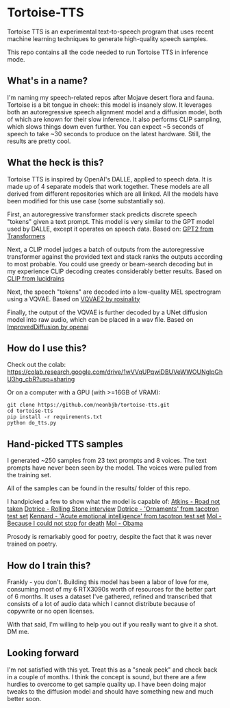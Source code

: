 # Tortoise-TTS

Tortoise TTS is an experimental text-to-speech program that uses recent machine learning techniques to generate
high-quality speech samples.

This repo contains all the code needed to run Tortoise TTS in inference mode.

## What's in a name?

I'm naming my speech-related repos after Mojave desert flora and fauna. Tortoise is a bit tongue in cheek: this model
is insanely slow. It leverages both an autoregressive speech alignment model and a diffusion model, both of which
are known for their slow inference. It also performs CLIP sampling, which slows things down even further. You can
expect ~5 seconds of speech to take ~30 seconds to produce on the latest hardware. Still, the results are pretty cool.

## What the heck is this?

Tortoise TTS is inspired by OpenAI's DALLE, applied to speech data. It is made up of 4 separate models that work together.
These models are all derived from different repositories which are all linked. All the models have been modified
for this use case (some substantially so).

First, an autoregressive transformer stack predicts discrete speech "tokens" given a text prompt. This model is very
similar to the GPT model used by DALLE, except it operates on speech data.
Based on: [GPT2 from Transformers](https://huggingface.co/docs/transformers/model_doc/gpt2)

Next, a CLIP model judges a batch of outputs from the autoregressive transformer against the provided text and stack
ranks the outputs according to most probable. You could use greedy or beam-search decoding but in my experience CLIP
decoding creates considerably better results.
Based on [CLIP from lucidrains](https://github.com/lucidrains/DALLE-pytorch/blob/main/dalle_pytorch/dalle_pytorch.py)

Next, the speech "tokens" are decoded into a low-quality MEL spectrogram using a VQVAE.
Based on [VQVAE2 by rosinality](https://github.com/rosinality/vq-vae-2-pytorch)

Finally, the output of the VQVAE is further decoded by a UNet diffusion model into raw audio, which can be placed in
a wav file.
Based on [ImprovedDiffusion by openai](https://github.com/openai/improved-diffusion)

## How do I use this?

Check out the colab: https://colab.research.google.com/drive/1wVVqUPqwiDBUVeWWOUNglpGhU3hg_cbR?usp=sharing

Or on a computer with a GPU (with >=16GB of VRAM):
```shell
git clone https://github.com/neonbjb/tortoise-tts.git
cd tortoise-tts
pip install -r requirements.txt
python do_tts.py
```

## Hand-picked TTS samples

I generated ~250 samples from 23 text prompts and 8 voices. The text prompts have never been seen by the model. The
voices were pulled from the training set.

All of the samples can be found in the results/ folder of this repo.

I handpicked a few to show what the model is capable of:
[Atkins - Road not taken](results/favorites/atkins_road_not_taken.wav)
[Dotrice - Rolling Stone interview](results/favorites/dotrice_rollingstone.wav)
[Dotrice - 'Ornaments' from tacotron test set](results/favorites/dotrice_tacotron_samp1.wav)
[Kennard - 'Acute emotional intelligence' from tacotron test set](results/favorites/kennard_tacotron_samp2.wav)
[Mol - Because I could not stop for death](results/favorites/mol_dickenson.wav)
[Mol - Obama](results/favorites/mol_obama.wav)

Prosody is remarkably good for poetry, despite the fact that it was never trained on poetry.

## How do I train this?

Frankly - you don't. Building this model has been a labor of love for me, consuming most of my 6 RTX3090s worth of
resources for the better part of 6 months. It uses a dataset I've gathered, refined and transcribed that consists of
a lot of audio data which I cannot distribute because of copywrite or no open licenses.

With that said, I'm willing to help you out if you really want to give it a shot. DM me.

## Looking forward

I'm not satisfied with this yet. Treat this as a "sneak peek" and check back in a couple of months. I think the concept
is sound, but there are a few hurdles to overcome to get sample quality up. I have been doing major tweaks to the
diffusion model and should have something new and much better soon.